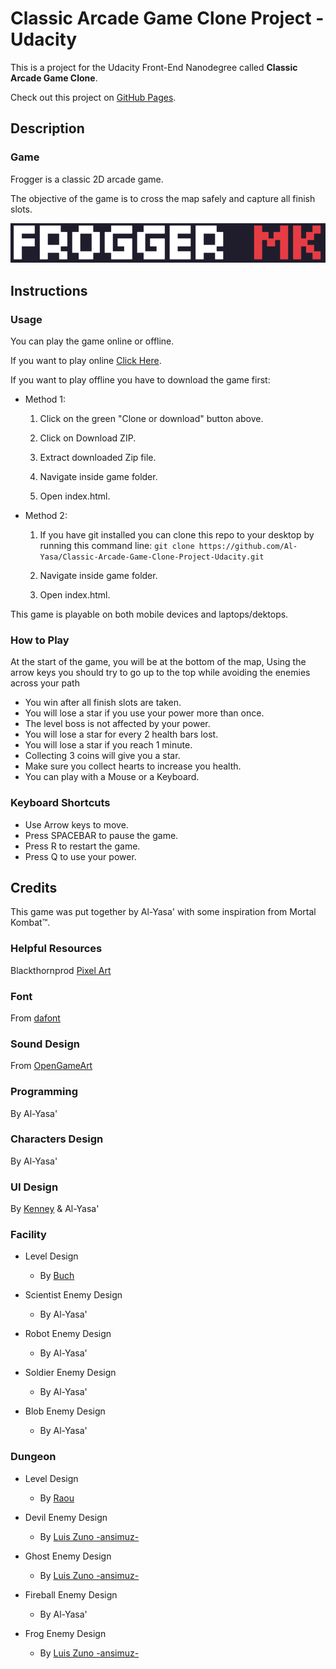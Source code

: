 # Classic Arcade Game Clone Project - Udacity

This is a project for the Udacity Front-End Nanodegree called **Classic Arcade Game Clone**.

Check out this project on [GitHub Pages](https://al-yasa.github.io/Classic-Arcade-Game-Clone-Project-Udacity/ "Classic Arcade Game Clone - Belhenniche Al-Yasa'").

## Description

### Game

Frogger is a classic 2D arcade game.

The objective of the game is to cross the map safely and capture all finish slots.

![Frogger MK](images/froggermk.png "Frogger MK")

## Instructions

### Usage

You can play the game online or offline.

If you want to play online [Click Here](https://al-yasa.github.io/Classic-Arcade-Game-Clone-Project-Udacity/ "Classic Arcade Game Clone - Belhenniche Al-Yasa'").

If you want to play offline you have to download the game first:

* Method 1:

    1. Click on the green "Clone or download" button above.

    2. Click on Download ZIP.

    3. Extract downloaded Zip file.

    4. Navigate inside game folder.

    5. Open index.html.

* Method 2:

    1. If you have git installed you can clone this repo to your desktop by running this command line:
`git clone https://github.com/Al-Yasa/Classic-Arcade-Game-Clone-Project-Udacity.git`

    2. Navigate inside game folder.

    3. Open index.html.

This game is playable on both mobile devices and laptops/dektops.

### How to Play

At the start of the game, you will be at the bottom of the map, Using the arrow keys you should try to go up to the top while avoiding the enemies across your path

- You win after all finish slots are taken.
- You will lose a star if you use your power more than once.
- The level boss is not affected by your power.
- You will lose a star for every 2 health bars lost.
- You will lose a star if you reach 1 minute.
- Collecting 3 coins will give you a star.
- Make sure you collect hearts to increase you health.
- You can play with a Mouse or a Keyboard.

### Keyboard Shortcuts

- Use Arrow keys to move.
- Press SPACEBAR to pause the game.
- Press R to restart the game.
- Press Q to use your power.

## Credits
This game was put together by Al-Yasa' with some inspiration from Mortal Kombat™.

### Helpful Resources
Blackthornprod [Pixel Art](https://www.youtube.com/playlist?list=PLBIb_auVtBwDCYz94DLRsXQ5nuqL7DiAh)

### Font
From [dafont](https://www.dafont.com/04b-03.font)

### Sound Design
From [OpenGameArt](https://opengameart.org)

### Programming
By Al-Yasa'

### Characters Design
By Al-Yasa'

### UI Design
By [Kenney](https://opengameart.org/content/ui-pack) & Al-Yasa'

### Facility
- Level Design
    * By [Buch](https://opengameart.org/content/sci-fi-interior-tiles)

- Scientist Enemy Design
    * By Al-Yasa'

- Robot Enemy Design
    * By Al-Yasa'

- Soldier Enemy Design
    * By Al-Yasa'

- Blob Enemy Design
    * By Al-Yasa'

### Dungeon
- Level Design
    * By [Raou](https://raou.itch.io/free-dungeon-mini-tileset)

- Devil Enemy Design
    * By [Luis Zuno -ansimuz-](https://ansimuz.itch.io/gothicvania-patreon-collection)

- Ghost Enemy Design
    * By [Luis Zuno -ansimuz-](https://ansimuz.itch.io/gothicvania-patreon-collection)

- Fireball Enemy Design
    * By Al-Yasa'

- Frog Enemy Design
    * By [Luis Zuno -ansimuz-](https://ansimuz.itch.io/grotto-escape-chibi-monsters)
